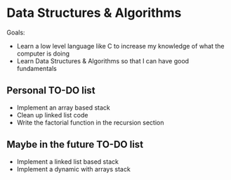 # Data Structures & Algorithms

Goals:
- Learn a low level language like C to increase my knowledge of what the computer is doing
- Learn Data Structures & Algorithms so that I can have good fundamentals

## Personal TO-DO list
- Implement an array based stack
- Clean up linked list code
- Write the factorial function in the recursion section


## Maybe in the future TO-DO list
- Implement a linked list based stack
- Implement a dynamic with arrays stack
